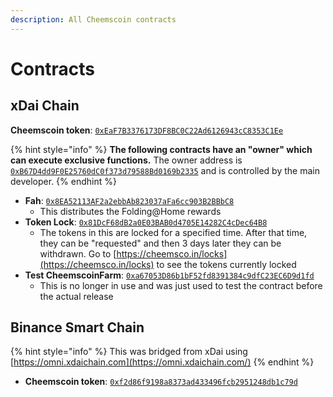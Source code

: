 ```yaml
---
description: All Cheemscoin contracts
---
```


# Contracts

## xDai Chain

**Cheemscoin token**: [`0xEaF7B3376173DF8BC0C22Ad6126943cC8353C1Ee`](https://blockscout.com/xdai/mainnet/address/0xEaF7B3376173DF8BC0C22Ad6126943cC8353C1Ee/contracts)

{% hint style="info" %}
**The following contracts have an "owner" which can execute exclusive functions.** The owner address is [`0xB67D4dd9F0E25760dC0f373d79588Bd0169b2335`](https://blockscout.com/xdai/mainnet/address/0xB67D4dd9F0E25760dC0f373d79588Bd0169b2335/transactions) and is controlled by the main developer.
{% endhint %}

* **Fah**: [`0x8EA52113AF2a2ebbAb823037aFa6cc903B2BBbC8`](https://blockscout.com/xdai/mainnet/address/0x8EA52113AF2a2ebbAb823037aFa6cc903B2BBbC8/transactions)
  * This distributes the Folding@Home rewards
* **Token Lock**: [`0x81DcF68dB2a0E03BAB0d4705E14282C4cDec64B8`](https://blockscout.com/xdai/mainnet/address/0x81DcF68dB2a0E03BAB0d4705E14282C4cDec64B8)
  * The tokens in this are locked for a specified time. After that time, they can be "requested" and then 3 days later they can be withdrawn. Go to [https://cheemsco.in/locks](https://cheemsco.in/locks) to see the tokens currently locked
* **Test CheemscoinFarm**: [`0xa67053D86b1bF52fd8391384c9dfC23EC6D9d1fd`](https://blockscout.com/xdai/mainnet/address/0xa67053D86b1bF52fd8391384c9dfC23EC6D9d1fd/transactions)
  * This is no longer in use and was just used to test the contract before the actual release

## **Binance Smart Chain**

{% hint style="info" %}
This was bridged from xDai using [https://omni.xdaichain.com](https://omni.xdaichain.com/)
{% endhint %}

* **Cheemscoin token**: [`0xf2d86f9198a8373ad433496fcb2951248db1c79d`](https://bscscan.com/token/0xf2d86f9198a8373ad433496fcb2951248db1c79d) 

